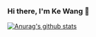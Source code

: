 ### Hi there, I'm Ke Wang 👋

<!--
**wangke19/wangke19** is a ✨ _special_ ✨ repository because its `README.md` (this file) appears on your GitHub profile.

Here are some ideas to get you started:

- 🔭 I’m currently working on ...
- 🌱 I’m currently learning ...
- 👯 I’m looking to collaborate on ...
- 🤔 I’m looking for help with ...
- 💬 Ask me about ...
- 📫 How to reach me: ...
- 😄 Pronouns: ...
- ⚡ Fun fact: ...
-->
[![Anurag's github stats](https://github-readme-stats.vercel.app/api?username=wangke19&count_private=true&show_icons=true&theme=radical "![Anurag's github stats")](https://github.com/anuraghazra/github-readme-stats)
